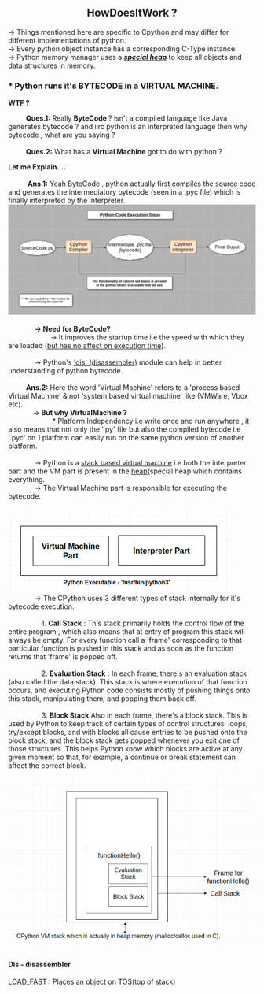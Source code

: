 
<h2><center>HowDoesItWork ?</center></h2>

-> Things mentioned here are specific to Cpython and may differ for different implementations of python.<br>
->  Every python object instance has a corresponding C-Type instance.<br>
-> <a id="heap">Python memory manager uses a <u><b><i>special heap</i></b></u> to keep all objects and data structures in memory.</a><br>

<h3> * Python runs it's BYTECODE in a VIRTUAL MACHINE. </h3> 

  <b>  WTF ?</b><br>
<p>
 &emsp; &emsp; <strong>Ques.1:</strong> Really <b> ByteCode </b>? isn't a compiled language like Java generates bytecode ? and iirc python is an interpreted language then why bytecode , what are you saying ?<br><br>
 &emsp; &emsp; <strong>Ques.2:</strong> What has a <b>Virtual Machine</b> got to do with python ? <br>
</p>
<b> Let me Explain....</b><br><br>
 &nbsp &nbsp &nbsp &nbsp &nbsp <strong>Ans.1:</strong>    Yeah ByteCode , python actually first compiles the source code and generates the intermediatory bytecode (seen in a .pyc file) which is finally interpreted by the interpreter.

<img src="./CodeExecution.png">
<br><br>
&emsp; &emsp; &emsp;  <strong>-> Need for ByteCode? </strong><br>
&emsp; &emsp; &emsp; &emsp; &emsp;-> It improves the startup time i.e the speed with which they are loaded (<a href="https://docs.python.org/3/tutorial/modules.html#compiled-python-files">but has no affect on execution time</a>).
<br>
<br>
  &emsp; &emsp; &emsp; -> Python's <a href="#dis">'dis' (disassembler)</a> module can help in better understanding of python bytecode.
<br><br>
&emsp; &emsp; <strong>Ans.2:</strong> Here the word 'Virtual Machine' refers to a 'process based Virtual Machine' & not 'system based virtual machine' like (VMWare, Vbox etc).<br>
&emsp; &emsp; &emsp;-> <strong>But why VirtualMachine ? </strong>
<br>
&emsp; &emsp; &emsp; &emsp;  &emsp; * Platform Independency i.e write once and run anywhere , it also means that not only the '.py' file but also the compiled bytecode i.e '.pyc' on 1 platform can easily run on the same python version of another platform.
<br><br>
 &emsp; &emsp; &emsp; -> Python is a <a href="https://en.wikipedia.org/wiki/Stack_machine">stack based virtual machine</a> i.e both the interpreter part and the VM part is present in the <a href="#heap">heap</a>(special heap which contains everything.
</br>
&emsp; &emsp; &emsp; -> The Virtual Machine part is responsible for executing the bytecode.
<br> 
 &emsp; &emsp; &emsp; &emsp; &emsp; &emsp; &emsp; <img src="./pythonExecutable.png">
<br>
&emsp; &emsp; &emsp; -> The CPython uses 3 different types of stack internally for it's bytecode execution.<br><br>
&emsp; &emsp; &emsp; &emsp;1. <b>Call Stack</b> : This stack primarily holds the control flow of the entire program , which also means that at entry of program this stack will always be empty. For every function call a 'frame' corresponding to that particular function is pushed in this stack and as soon as the function returns that 'frame' is popped off.
<br><br>
&emsp; &emsp; &emsp; &emsp;2. <b>Evaluation Stack</b> : In each frame, there's an evaluation stack (also called the data stack). This stack is where execution of that function occurs, and executing Python code consists mostly of pushing things onto this stack, manipulating them, and popping them back off.
<br><br>
&emsp; &emsp; &emsp; &emsp;3. <b>Block Stack</b>
Also in each frame, there's a block stack. This is used by Python to keep track of certain types of control structures: loops, try/except blocks, and with blocks all cause entries to be pushed onto the block stack, and the block stack gets popped whenever you exit one of those structures. This helps Python know which blocks are active at any given moment so that, for example, a continue or break statement can affect the correct block.
<br>
&emsp; &emsp; &emsp; <img src="./pythonStack.png">
<br>
<h4 id="dis"> Dis - disassembler </h4>
      LOAD_FAST : Places an object on TOS(top of stack)

